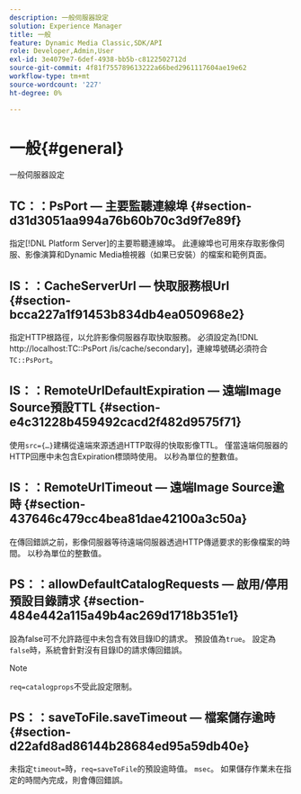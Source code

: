 ```yaml
---
description: 一般伺服器設定
solution: Experience Manager
title: 一般
feature: Dynamic Media Classic,SDK/API
role: Developer,Admin,User
exl-id: 3e4079e7-6def-4938-bb5b-c8122502712d
source-git-commit: 4f81f755789613222a66bed2961117604ae19e62
workflow-type: tm+mt
source-wordcount: '227'
ht-degree: 0%

---
```


# 一般{#general}

一般伺服器設定

## TC：：PsPort — 主要監聽連線埠 {#section-d31d3051aa994a76b60b70c3d9f7e89f}

指定[!DNL Platform Server]的主要聆聽連線埠。 此連線埠也可用來存取影像伺服、影像演算和Dynamic Media檢視器（如果已安裝）的檔案和範例頁面。

## IS：：CacheServerUrl — 快取服務根Url {#section-bcca227a1f91453b834db4ea050968e2}

指定HTTP根路徑，以允許影像伺服器存取快取服務。 必須設定為[!DNL http://localhost:TC::PsPort /is/cache/secondary]，連線埠號碼必須符合`TC::PsPort`。

## IS：：RemoteUrlDefaultExpiration — 遠端Image Source預設TTL {#section-e4c31228b459492cacd2f482d9575f71}

使用`src={…}`建構從遠端來源透過HTTP取得的快取影像TTL。 僅當遠端伺服器的HTTP回應中未包含Expiration標頭時使用。 以秒為單位的整數值。

## IS：：RemoteUrlTimeout — 遠端Image Source逾時 {#section-437646c479cc4bea81dae42100a3c50a}

在傳回錯誤之前，影像伺服器等待遠端伺服器透過HTTP傳遞要求的影像檔案的時間。 以秒為單位的整數值。

## PS：：allowDefaultCatalogRequests — 啟用/停用預設目錄請求 {#section-484e442a115a49b4ac269d1718b351e1}

設為false可不允許路徑中未包含有效目錄ID的請求。 預設值為`true`。 設定為`false`時，系統會針對沒有目錄ID的請求傳回錯誤。

>[!NOTE]
>
>`req=catalogprops`不受此設定限制。

## PS：：saveToFile.saveTimeout — 檔案儲存逾時 {#section-d22afd8ad86144b28684ed95a59db40e}

未指定`timeout=`時，`req=saveToFile`的預設逾時值。 `msec`。 如果儲存作業未在指定的時間內完成，則會傳回錯誤。
